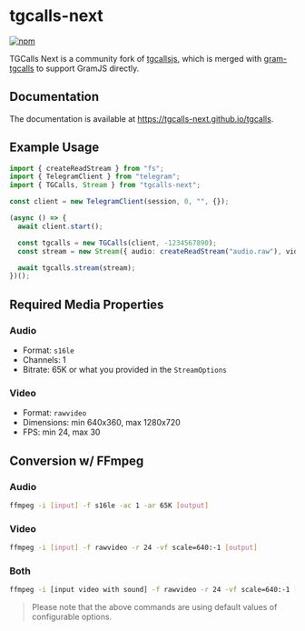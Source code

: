 # tgcalls-next

[![npm](https://img.shields.io/npm/v/tgcalls-next)](https://npm.im/tgcalls-next)

TGCalls Next is a community fork of
[tgcallsjs](https://github.com/tgcallsjs/tgcalls), which is merged with
[gram-tgcalls](https://github.com/tgcallsjs/gram-tgcalls) to support GramJS
directly.

## Documentation

The documentation is available at <https://tgcalls-next.github.io/tgcalls>.

## Example Usage

```ts
import { createReadStream } from "fs";
import { TelegramClient } from "telegram";
import { TGCalls, Stream } from "tgcalls-next";

const client = new TelegramClient(session, 0, "", {});

(async () => {
  await client.start();

  const tgcalls = new TGCalls(client, -1234567890);
  const stream = new Stream({ audio: createReadStream("audio.raw"), video: createReadStream("video.raw"), ... })

  await tgcalls.stream(stream);
})();
```

## Required Media Properties

### Audio

- Format: `s16le`
- Channels: 1
- Bitrate: 65K or what you provided in the `StreamOptions`

### Video

- Format: `rawvideo`
- Dimensions: min 640x360, max 1280x720
- FPS: min 24, max 30

## Conversion w/ FFmpeg

### Audio

```bash
ffmpeg -i [input] -f s16le -ac 1 -ar 65K [output]
```

### Video

```bash
ffmpeg -i [input] -f rawvideo -r 24 -vf scale=640:-1 [output]
```

### Both

```bash
ffmpeg -i [input video with sound] -f rawvideo -r 24 -vf scale=640:-1 [video output] -f s16le -ac 1 -ar 65K [audio output]
```

> Please note that the above commands are using default values of configurable
> options.
